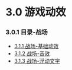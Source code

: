 #  3.0 游戏动效

### 3.0.1 目录-战场

- [<div>3.1.1 战场-基础动效</div>](#311)
- [<div>3.1.2 战场-音效</div>](#312)
- [<div>3.1.3 战场-浮动文字</div>](#313)

